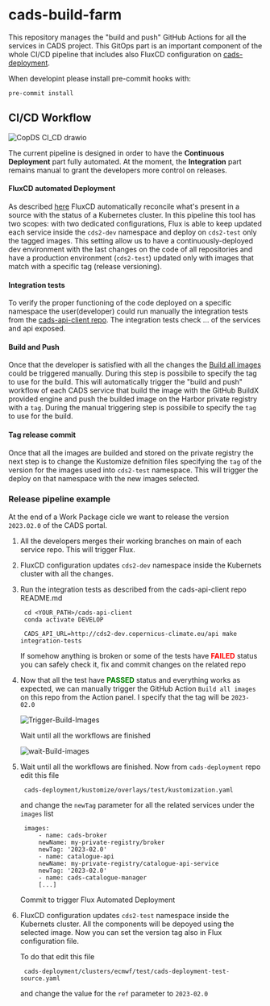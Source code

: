 # cads-build-farm

This repository manages the "build and push" GitHub Actions for all the services in CADS project. This GitOps part is an important component of the whole CI/CD pipeline that includes also FluxCD configuration on [cads-deployment](https://github.com/ecmwf-projects/cads-deployment).

When developint please install pre-commit hooks with:

`pre-commit install`

## CI/CD Workflow
![CopDS CI_CD drawio](https://user-images.githubusercontent.com/59499702/220074303-4a89cc7d-76a3-4f73-8cf4-5fd748760b0b.png)

The current pipeline is designed in order to have the **Continuous Deployment** part fully automated. At the moment, the **Integration** part remains manual to grant the developers more control on releases. 

#### FluxCD automated Deployment
As described [here](https://github.com/ecmwf-projects/cads-deployment) FluxCD automatically reconcile what's present in a source with the status of a Kubernetes cluster. In this pipeline this tool has two scopes: with two dedicated configurations, Flux is able to keep updated each service inside the `cds2-dev` namespace and deploy on `cds2-test` only the tagged images. This setting allow us to have a continuously-deployed dev environment with the last changes on the code of all repositories and have a production environment (`cds2-test`) updated only with images that match with a specific tag (release versioning).

#### Integration tests
To verify the proper functioning of the code deployed on a specific namespace the user(developer) could run manually the integration tests from the [cads-api-client repo](https://github.com/ecmwf-projects/cads-api-client). The integration tests check ... of the services and api exposed.

#### Build and Push
Once that the developer is satisfied with all the changes the [Build all images](https://github.com/ecmwf-projects/cads-build-farm/actions/workflows/build-images.yml) could be triggered manually. During this step is possibile to specify the tag to use for the build. This will automatically trigger the "build and push" workflow of each CADS service that build the image with the GitHub BuildX provided engine and push the builded image on the Harbor private registry with a `tag`. During the manual triggering step is possibile to specify the `tag` to use for the build. 

#### Tag release commit
Once that all the images are builded and stored on the private registry the next step is to change the Kustomize defnition files specifying the `tag` of the version for the images used into `cds2-test` namespace. This will trigger the deploy on that namespace with the new images selected.

### Release pipeline example
At the end of a Work Package cicle we want to release the version `2023.02.0` of the CADS portal.

1. All the developers merges their working branches on main of each service repo. This will trigger Flux.
2. FluxCD configuration updates `cds2-dev` namespace inside the Kubernets cluster with all the changes.
3. Run the integration tests as described from the cads-api-client repo README.md

        cd <YOUR_PATH>/cads-api-client
        conda activate DEVELOP

        CADS_API_URL=http://cds2-dev.copernicus-climate.eu/api make integration-tests

    If somehow anything is broken or some of the tests have <span style="color:red">**FAILED**</span> status you can safely check it, fix and commit changes on the related repo
4. Now that all the test have <span style="color:green">**PASSED**</span> status and everything works as expected, we can manually trigger the GitHub Action `Build all images` on this repo from the Action panel. I specify that the tag will be `2023-02.0`

    ![Trigger-Build-Images](https://user-images.githubusercontent.com/59499702/220286056-b6f344d3-9495-4210-a101-3a6f6aa5a136.png)

    Wait until all the workflows are finished

    ![wait-Build-images](https://user-images.githubusercontent.com/59499702/220286167-ac397c3e-6822-4516-8840-612eb474a4a3.png)


5. Wait until all the workflows are finished. Now from `cads-deployment` repo edit this file

        cads-deployment/kustomize/overlays/test/kustomization.yaml

    and change the `newTag` parameter for all the related services under the `images` list

        images:
            - name: cads-broker
            newName: my-private-registry/broker
            newTag: '2023-02.0'
            - name: catalogue-api
            newName: my-private-registry/catalogue-api-service
            newTag: '2023-02.0'
            - name: cads-catalogue-manager
            [...]

    Commit to trigger Flux Automated Deployment
6. FluxCD configuration updates `cds2-test` namespace inside the Kubernets cluster. All the components will be depoyed using the selected image. Now you can set the version tag also in Flux configuration file. 

    To do that edit this file

        cads-deployment/clusters/ecmwf/test/cads-deployment-test-source.yaml

    and change the value for the `ref` parameter to `2023-02.0`

